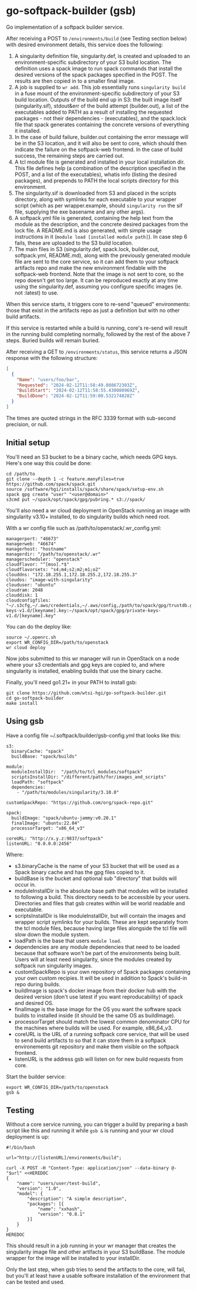 # go-softpack-builder (gsb)
Go implementation of a softpack builder service.

After receiving a POST to `/environments/build` (see Testing section below) with
desired environment details, this service does the following:

1. A singularity definition file, singularity.def, is created and uploaded to
   an environment-specific subdirectory of your S3 build location.
   The definition uses a spack image to run spack commands that install the
   desired versions of the spack packages specified in the POST. The results
   are then copied in to a smaller final image.
2. A job is supplied to `wr add`. This job essentially runs `singularity build`
   in a fuse mount of the environment-specific subdirectory of your S3 build
   location. Outputs of the build end up in S3: the built image itself
   (singularity.sif), stdout&err of the build attempt (builder.out), a list of
   the executables added to PATH as a result of installing the requested
   packages - not their dependencies - (executables), and the spack.lock file
   that spack generates containing the concrete versions of everything it
   installed.
3. In the case of build failure, builder.out containing the error message will
   be in the S3 location, and it will also be sent to core, which should then
   indicate the failure on the softpack-web frontend.
   In the case of build success, the remaining steps are carried out.
4. A tcl module file is generated and installed in your local installation dir.
   This file defines help (a combination of the description specified in the
   POST, and a list of the executables), whatis info (listing the desired
   packages), and prepends to PATH the local scripts directory for this
   environment.
5. The singularity.sif is downloaded from S3 and placed in the scripts
   directory, along with symlinks for each executable to your wrapper script
   (which as per wrapper.example, should `singularity run` the sif file,
   supplying the exe basename and any other args).
6. A softpack.yml file is generated, containing the help text from the module as
   the description, and the concrete desired packages from the lock file. A
   README.md is also generated, with simple usage instructions in it
   (`module load [installed module path]`). In case step 6 fails, these are
   uploaded to the S3 build location.
7. The main files in S3 (singularity.def, spack.lock, builder.out,
   softpack.yml, README.md), along with the previously generated module file are
   sent to the core service, so it can add them to your softpack artifacts repo
   and make the new environment findable with the softpack-web frontend.
   Note that the image is not sent to core, so the repo doesn't get too large.
   It can be reproduced exactly at any time using the singularity.def, assuming
   you configure specific images (ie. not :latest) to use.

When this service starts, it triggers core to re-send "queued" environments:
those that exist in the artifacts repo as just a definition but with no other
build artifacts.

If this service is restarted while a build is running, core's re-send will
result in the running build completing normally, followed by the rest of the
above 7 steps. Buried builds will remain buried.

After receiving a GET to `/environments/status`, this service returns a JSON
response with the following structure:

```json
[
  {
    "Name": "users/foo/bar",
    "Requested": "2024-02-12T11:58:49.808672303Z",
    "BuildStart": "2024-02-12T11:58:55.430080969Z",
    "BuildDone": "2024-02-12T11:59:00.532174828Z"
  }
]
```

The times are quoted strings in the RFC 3339 format with sub-second precision,
or null.

## Initial setup

You'll need an S3 bucket to be a binary cache, which needs GPG keys. Here's one
way this could be done:

```
cd /path/to
git clone --depth 1 -c feature.manyFiles=true https://github.com/spack/spack.git
source /software/hgi/installs/spack/share/spack/setup-env.sh
spack gpg create "user" "<user@domain>"
s3cmd put ~/spack/opt/spack/gpg/pubring.* s3://spack/
```

You'll also need a wr cloud deployment in OpenStack running an image with
singularity v3.10+ installed, to do singularity builds which need root.

With a wr config file such as /path/to/openstack/.wr_config.yml:
```
managerport: "46673"
managerweb: "46674"
managerhost: "hostname"
managerdir: "/path/to/openstack/.wr"
managerscheduler: "openstack"
cloudflavor: "^[mso].*$"
cloudflavorsets: "s4;m4;s2;m2;m1;o2"
clouddns: "172.18.255.1,172.18.255.2,172.18.255.3"
cloudos: "image-with-singularity"
clouduser: "ubuntu"
cloudram: 2048
clouddisk: 1
cloudconfigfiles: "~/.s3cfg,~/.aws/credentials,~/.aws/config,/path/to/spack/gpg/trustdb.gpg:~/spack/opt/spack/gpg/trustdb.gpg,/path/to/spack/gpg/pubring.kbx:~/spack/opt/spack/gpg/pubring.kbx,/path/to/spack/gpg/private-keys-v1.d/[keyname].key:~/spack/opt/spack/gpg/private-keys-v1.d/[keyname].key"
```

You can do the deploy like:

```
source ~/.openrc.sh
export WR_CONFIG_DIR=/path/to/openstack
wr cloud deploy
```

Now jobs submitted to this wr manager will run in OpenStack on a node where your
s3 credentials and gpg keys are copied to, and where singularity is installed,
enabling builds that use the binary cache.

Finally, you'll need go1.21+ in your PATH to install gsb:

```
git clone https://github.com/wtsi-hgi/go-softpack-builder.git
cd go-softpack-builder
make install
```

## Using gsb

Have a config file ~/.softpack/builder/gsb-config.yml that looks like this:

```
s3:
  binaryCache: "spack"
  buildBase: "spack/builds"

module:
  moduleInstallDir:  "/path/to/tcl_modules/softpack"
  scriptsInstallDir: "/different/path/for/images_and_scripts"
  loadPath: "softpack"
  dependencies:
    - "/path/to/modules/singularity/3.10.0"

customSpackRepo: "https://github.com/org/spack-repo.git"

spack:
  buildImage: "spack/ubuntu-jammy:v0.20.1"
  finalImage: "ubuntu:22.04"
  processorTarget: "x86_64_v3"

coreURL: "http://x.y.z:9837/softpack"
listenURL: "0.0.0.0:2456"
```

Where:

- s3.binaryCache is the name of your S3 bucket that will be used as a Spack
  binary cache and has the gpg files copied to it.
- buildBase is the bucket and optional sub "directory" that builds will occur
  in.
- moduleInstallDir is the absolute base path that modules will be installed to
  following a build. This directory needs to be accessible by your users.
  Directories and files that gsb creates within will be world readable and
  executable.
- scriptsInstallDir is like moduleInstallDir, but will contain the images and
  wrapper script symlinks for your builds. These are kept separately from the
  tcl module files, because having large files alongside the tcl file will slow
  down the module system.
- loadPath is the base that users `module load`.
- dependencies are any module dependencies that need to be loaded because that
  software won't be part of the environments being built. Users will at least
  need singularity, since the modules created by softpack run singularity
  images.
- customSpackRepo is your own repository of Spack packages containing your own
  custom recipies. It will be used in addition to Spack's build-in repo during
  builds.
- buildImage is spack's docker image from their docker hub with the desired
  version (don't use latest if you want reproducability) of spack and desired
  OS.
- finalImage is the base image for the OS you want the software spack builds to
  installed inside (it should be the same OS as buildImage).
- processorTarget should match the lowest common denominator CPU for the
  machines where builds will be used. For example, x86_64_v3.
- coreURL is the URL of a running softpack core service, that will be used to
  send build artifacts to so that it can store them in a softpack environements
  git repository and make them visible on the softpack frontend.
- listenURL is the address gsb will listen on for new build requests from core.

Start the builder service:

```
export WR_CONFIG_DIR=/path/to/openstack
gsb &
```

## Testing

Without a core service running, you can trigger a build by preparing a bash
script like this and running it while `gsb &` is running and your wr cloud
deployment is up:

```
#!/bin/bash

url="http://[listenURL]/environments/build";

curl -X POST -H "Content-Type: application/json" --data-binary @- "$url" <<HEREDOC
{
	"name": "users/user/test-build",
	"version": "1.0",
	"model": {
		"description": "A simple description",
		"packages": [{
			"name": "xxhash",
			"version": "0.8.1"
		}]
	}
}
HEREDOC
```

This should result in a job running in your wr manager that creates the
singularity image file and other artifacts in your S3 buildBase. The module
wrapper for the image will be installed to your installDir.

Only the last step, when gsb tries to send the artifacts to the core, will fail,
but you'll at least have a usable software installation of the environment that
can be tested and used.
